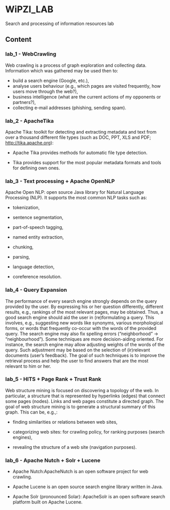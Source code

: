 # WiPZI_LAB
Search and processing of information resources lab

## Content ##

### lab_1 - WebCrawling ###

Web crawling is a process of graph exploration and collecting data. Information which was gathered may be used then to:

* build a search engine (Google, etc.),
* analyse users behaviour (e.g., which pages are visited frequently, how users move
through the web?),
* business intelligence (what are the current actions of my opponents or partners?),
* collecting e-mail addresses (phishing, sending spam). 

### lab_2 - ApacheTika ###

Apache Tika: toolkit for detecting and extracting metadata and text from over
a thousand different file types (such as DOC, PPT, XLS and PDF; http://tika.apache.org):

* Apache Tika provides methods for automatic file type detection.

* Tika provides support for the most popular metadata formats and tools for defining own
ones.

### lab_3 - Text processing + Apache OpenNLP ###

Apache Open NLP: open source Java library for Natural Language Processing (NLP). It 
supports the most common NLP tasks such as:

* tokenization,

* sentence segmentation,

* part-of-speech tagging,

* named entity extraction,

* chunking,

* parsing,

* language detection,

* coreference resolution.

### lab_4 - Query Expansion ###

The performance of every search engine strongly depends on the query provided by the user. By expressing his or her question differently, different results, e.g., rankings of the most relevant pages, may be obtained. Thus, a good search engine should aid the user in (re)formulating a query. This involves, e.g., suggesting new words like synonyms, various morphological forms, or words that frequently co-occur with the words of the provided query. The search engine may also fix spelling errors (“neighborhood” -> “neighbourhood”). Some techniques are more decision-aiding oriented. For instance, the search engine may allow adjusting weights of the words of the query. Such adjustment may be based on the selection of (ir)relevant documents (user’s feedback). The goal of such techniques is to improve the retrieval process and help the user to find answers that are the most relevant to him or her.

### lab_5 - HITS + Page Rank + Trust Rank ###

Web structure mining is focused on discovering
a topology of the web. In particular, a structure that is represented by hyperlinks (edges) that connect
some pages (nodes). Links and web pages constitute a directed graph. The goal of web structure
mining is to generate a structural summary of this graph. This can be, e.g.,:

* finding similarities or relations between web sites,

* categorizing web sites: for crawling policy, for ranking purposes (search engines),

* revealing the structure of a web site (navigation purposes).

### lab_6 - Apache Nutch + Solr + Lucene ###

* Apache Nutch:ApacheNutch is an open software project for web crawling.

* Apache Lucene is an open source search engine library written in Java. 

* Apache Solr (pronounced Solar): ApacheSolr is an open software search platform built on Apache Lucene. 
